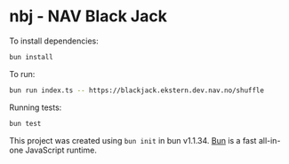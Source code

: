 # nbj - NAV Black Jack

To install dependencies:

```bash
bun install
```

To run:

```bash
bun run index.ts -- https://blackjack.ekstern.dev.nav.no/shuffle
```

Running tests:
```bash
bun test
```

This project was created using `bun init` in bun v1.1.34. [Bun](https://bun.sh) is a fast all-in-one JavaScript runtime.
